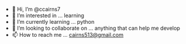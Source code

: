 - 👋 Hi, I’m @ccairns7
- 👀 I’m interested in ... learning
- 🌱 I’m currently learning ... python
- 💞️ I’m looking to collaborate on ... anything that can help me develop
- 📫 How to reach me ... cairns513@gmail.com

<!---
ccairns7/ccairns7 is a ✨ special ✨ repository because its `README.md` (this file) appears on your GitHub profile.
You can click the Preview link to take a look at your changes.
--->
